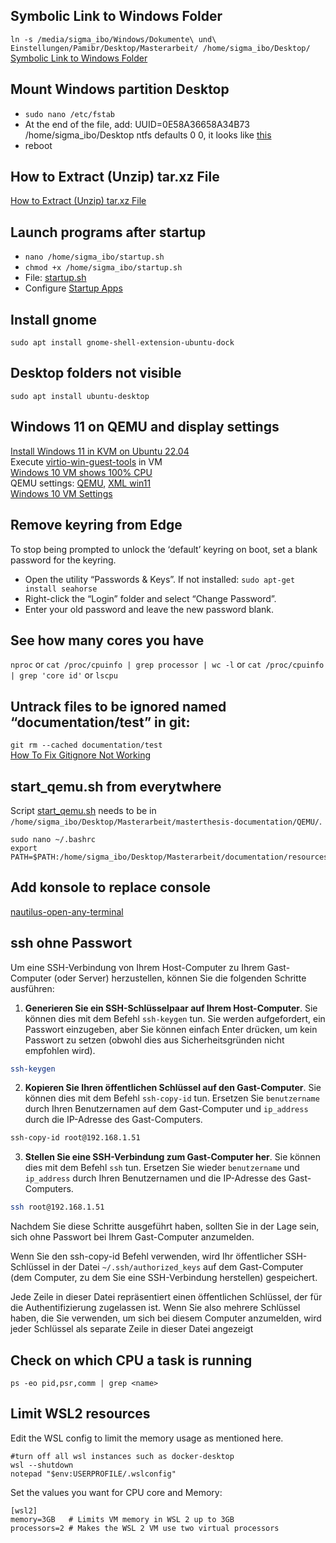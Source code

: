 ## Symbolic Link to Windows Folder
`ln -s /media/sigma_ibo/Windows/Dokumente\ und\ Einstellungen/Pamibr/Desktop/Masterarbeit/ /home/sigma_ibo/Desktop/`  
<a href="https://www.howtogeek.com/287014/how-to-create-and-use-symbolic-links-aka-symlinks-on-linux/" target="_blank">Symbolic Link to Windows Folder</a>


## Mount Windows partition Desktop
- `sudo nano /etc/fstab`  
- At the end of the file, add: UUID=0E58A36658A34B73 /home/sigma_ibo/Desktop ntfs defaults 0 0, it looks like 
<a href="resources/images/useful/mount_windows.png" target="_blank">this</a>  
- reboot

## How to Extract (Unzip) tar.xz File
<a href="https://linuxize.com/post/how-to-extract-unzip-tar-xz-file/" target="_blank">How to Extract (Unzip) tar.xz File</a>

## Launch programs after startup
- `nano /home/sigma_ibo/startup.sh`
- `chmod +x /home/sigma_ibo/startup.sh`
- File: [startup.sh](../resources/scripts/startup_konsole.sh) 
- Configure [Startup Apps](../resources/images/startup/startup_apps.png)

## Install gnome
`sudo apt install gnome-shell-extension-ubuntu-dock`

## Desktop folders not visible
`sudo apt install ubuntu-desktop`

## Windows 11 on QEMU and display settings
<a href="https://www.youtube.com/watch?v=0RiUrsljD_E" target="_blank">Install Windows 11 in KVM on Ubuntu 22.04</a>  
Execute [virtio-win-guest-tools](../resources/exe/virtio-win-guest-tools.exe) in VM  
<a href="https://techglimpse.com/windows-10-virtual-machine-shows-100-percentage-cpu-utilization-qemu-kvm/" target="_blank">Windows 10 VM shows 100% CPU</a>  
QEMU settings: <a href="resources/images/qemu/qemu_settings.png" target="_blank">QEMU</a>, <a href="resources/xml/win11onQEMU.xml" target="_blank">XML win11</a>  
<a href="https://www.youtube.com/watch?v=ZqBJzrQy7Do" target="_blank">Windows 10 VM Settings</a>

## Remove keyring from Edge
To stop being prompted to unlock the ‘default’ keyring on boot, set a blank password for the keyring.
- Open the utility “Passwords & Keys”. If not installed: `sudo apt-get install seahorse`  
- Right-click the “Login” folder and select “Change Password”.
- Enter your old password and leave the new password blank.

## See how many cores you have
`nproc` or `cat /proc/cpuinfo | grep processor | wc -l` or `cat /proc/cpuinfo | grep 'core id'` or `lscpu`

## Untrack files to be ignored named “documentation/test” in git:
`git rm --cached documentation/test`  
<a href="https://kinsta.com/knowledgebase/gitignore-not-working/" target="_blank">How To Fix Gitignore Not Working</a>

## start_qemu.sh from everytwhere
Script [start_qemu.sh](../QEMU/start_qemu.sh) needs to be in `/home/sigma_ibo/Desktop/Masterarbeit/masterthesis-documentation/QEMU/`. 
```
sudo nano ~/.bashrc
export PATH=$PATH:/home/sigma_ibo/Desktop/Masterarbeit/documentation/resources/QEMU/
```
## Add konsole to replace console
<a href="https://github.com/Stunkymonkey/nautilus-open-any-terminal" target="_blank">nautilus-open-any-terminal</a>


## ssh ohne Passwort
Um eine SSH-Verbindung von Ihrem Host-Computer zu Ihrem Gast-Computer (oder Server) herzustellen, können Sie die folgenden Schritte ausführen:

1. **Generieren Sie ein SSH-Schlüsselpaar auf Ihrem Host-Computer**. Sie können dies mit dem Befehl `ssh-keygen` tun. Sie werden aufgefordert, ein Passwort einzugeben, aber Sie können einfach Enter drücken, um kein Passwort zu setzen (obwohl dies aus Sicherheitsgründen nicht empfohlen wird).

```bash
ssh-keygen
```

2. **Kopieren Sie Ihren öffentlichen Schlüssel auf den Gast-Computer**. Sie können dies mit dem Befehl `ssh-copy-id` tun. Ersetzen Sie `benutzername` durch Ihren Benutzernamen auf dem Gast-Computer und `ip_address` durch die IP-Adresse des Gast-Computers.

```bash
ssh-copy-id root@192.168.1.51
```

3. **Stellen Sie eine SSH-Verbindung zum Gast-Computer her**. Sie können dies mit dem Befehl `ssh` tun. Ersetzen Sie wieder `benutzername` und `ip_address` durch Ihren Benutzernamen und die IP-Adresse des Gast-Computers.

```bash
ssh root@192.168.1.51
```

Nachdem Sie diese Schritte ausgeführt haben, sollten Sie in der Lage sein, sich ohne Passwort bei Ihrem Gast-Computer anzumelden. 

Wenn Sie den ssh-copy-id Befehl verwenden, wird Ihr öffentlicher SSH-Schlüssel in der Datei `~/.ssh/authorized_keys` auf dem Gast-Computer (dem Computer, zu dem Sie eine SSH-Verbindung herstellen) gespeichert.

Jede Zeile in dieser Datei repräsentiert einen öffentlichen Schlüssel, der für die Authentifizierung zugelassen ist. Wenn Sie also mehrere Schlüssel haben, die Sie verwenden, um sich bei diesem Computer anzumelden, wird jeder Schlüssel als separate Zeile in dieser Datei angezeigt

## Check on which CPU a task is running
`ps -eo pid,psr,comm | grep <name>`


## Limit WSL2 resources

Edit the WSL config to limit the memory usage as mentioned here.
```
#turn off all wsl instances such as docker-desktop
wsl --shutdown
notepad "$env:USERPROFILE/.wslconfig"
```
Set the values you want for CPU core and Memory:

```
[wsl2]
memory=3GB   # Limits VM memory in WSL 2 up to 3GB
processors=2 # Makes the WSL 2 VM use two virtual processors
```